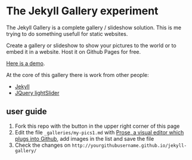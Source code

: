 # The Jekyll Gallery experiment

The Jekyll Gallery is a complete gallery / slideshow solution. This is me trying to do something usefull for static websites.

Create a gallery or slideshow to show your pictures to the world or to embed it in a website. Host it on Github Pages for free.

[Here is a demo](http://lexoyo.me/jekyll-gallery/).

At the core of this gallery there is work from other people:

* [Jekyll](http://jekyllrb.com/)
* [JQuery lightSlider](http://sachinchoolur.github.io/lightslider/)

## user guide

1. Fork this repo with the button in the upper right corner of this page
2. Edit the file `_galleries/my-pics1.md` with [Prose, a visual editor which plugs into Github](http://prose.io/), add images in the list and save the file
3. Check the changes on `http://yourgithubusername.github.io/jekyll-gallery/`


